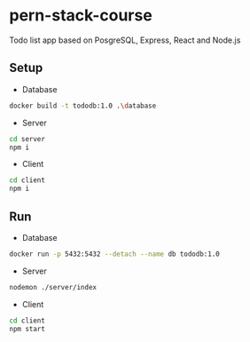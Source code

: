 # pern-stack-course

Todo list app based on PosgreSQL, Express, React and Node.js

## Setup

* Database

```bash
docker build -t tododb:1.0 .\database
```

* Server

```bash
cd server
npm i
```

* Client

```bash
cd client
npm i
```

## Run

* Database

```bash
docker run -p 5432:5432 --detach --name db tododb:1.0
```

* Server

```bash
nodemon ./server/index
```

* Client

```bash
cd client
npm start
```
